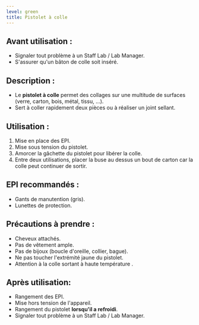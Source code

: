 ```yaml
---
level: green
title: Pistolet à colle
---
```


## Avant utilisation : 

- Signaler tout problème à un Staff Lab / Lab Manager.
- S'assurer qu'un bâton de colle soit inséré.

## Description : 

- Le **pistolet à colle** permet des collages sur une multitude de surfaces (verre, carton, bois, métal, tissu, ...).
- Sert à coller rapidement deux pièces ou à réaliser un joint sellant.

## Utilisation : 

1. Mise en place des EPI.
2. Mise sous tension du pistolet. 
3. Amorcer la gâchette du pistolet pour libérer la colle.
4. Entre deux utilisations, placer la buse au dessus un bout de carton car la colle peut continuer de sortir.

## EPI recommandés :

- Gants de manutention (gris).
- Lunettes de protection.

## Précautions à prendre : 

- Cheveux attachés.
- Pas de vêtement ample.
- Pas de bijoux (boucle d'oreille, collier, bague).
- Ne pas toucher l'extrémité jaune du pistolet.
- Attention à la colle sortant à haute température .

## Après utilisation: 

- Rangement des EPI.
- Mise hors tension de l'appareil.
- Rangement du pistolet **lorsqu'il a refroidi**.
- Signaler tout problème à un Staff Lab / Lab Manager.
